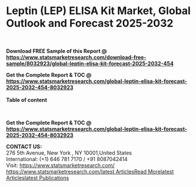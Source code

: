 <h1>Leptin (LEP) ELISA Kit Market, Global Outlook and Forecast 2025-2032</h1><br/><p><strong>Download FREE Sample of this Report @ <a href="https://www.statsmarketresearch.com/download-free-sample/8032923/global-leptin-elisa-kit-forecast-2025-2032-454">https://www.statsmarketresearch.com/download-free-sample/8032923/global-leptin-elisa-kit-forecast-2025-2032-454</a></strong></p><div><b>Get the Complete Report & TOC @ <a href="https://www.statsmarketresearch.com/global-leptin-elisa-kit-forecast-2025-2032-454-8032923">https://www.statsmarketresearch.com/global-leptin-elisa-kit-forecast-2025-2032-454-8032923</a></b></div><br><b>Table of content</b><p><br><div><b>Get the Complete Report & TOC @ <a href="https://www.statsmarketresearch.com/global-leptin-elisa-kit-forecast-2025-2032-454-8032923">https://www.statsmarketresearch.com/global-leptin-elisa-kit-forecast-2025-2032-454-8032923</a></b></div></p> <b>CONTACT US:</b><br>276 5th Avenue, New York , NY 10001,United States<br>International: (+1) 646 781 7170 / +91 8087042414<br>Visit: <a href="https://www.statsmarketresearch.com/">https://www.statsmarketresearch.com/</a><br><a href="https://gyeongbokgung.com">https://www.statsmarketresearch.com/</a><a href="https://hallyeomaritime.com">latest Articles</a><a href="https://jingwansa.com">Read More</a><a href=https://nguoiviet.jp/">latest Articles</a><a href="https://www.intelmarketresearch.com/">latest Publications</a>